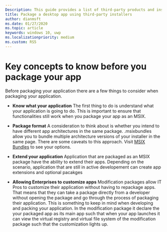 ```yaml
---
Description: This guide provides a list of third-party products and installers to package desktop applications.
title: Package a desktop app using third-party installers
author: dianmsft
ms.date: 01/27/2020
ms.topic: article
keywords: windows 10, uwp
ms.localizationpriority: medium
ms.custom: RS5
---
```


# Key concepts to know before you package your app 
Before packaging your application there are a few things to consider when packaging your application. 

* **Know what your application** The first thing to do is understand what your application is going to do. This is important to ensure that functionalities still work when you package your app as an MSIX. 

* **Package format**  A consideration to think about is whether you intend to have different app architectures in the same package. .msixbundles allow you to bundle multiple architecture versions of your installer in the same page. There are some caveats to this approach. Visit [MSIX Bundles](.../packaging-tool/bunle-msix-packages.md) to see your options. 

* **Extend your application** Application that are packaged as an MSIX package have the ability to extend their apps. Depending on the scenario, application that are still in active developement can create app extensions and optional pacakges 

* **Allowing Enterprises to customize apps** Modification packages allow IT Pros to customize their application without having to repackage apps. That means that they can take a package directly from a developer without opening the package and go through the process of packaging their application. This is something to keep in mind when developing and packing your application. In the modification package it declare the your packaged app as its main app such that when your app launches it can view the virtual registry and virtual file system of the modification package such that the customization lights up. 

